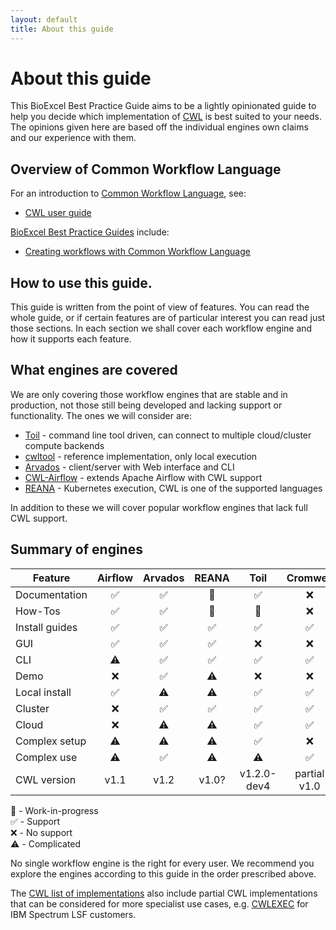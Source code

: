 ```yaml
---
layout: default
title: About this guide
---
```


# About this guide

This BioExcel Best Practice Guide aims to be a lightly opinionated guide to help you decide which implementation of [CWL](https://www.commonwl.org/) is best suited to your needs.  The opinions given here are based off the individual engines own claims and our experience with them.

## Overview of Common Workflow Language

For an introduction to [Common Workflow Language](https://www.commonwl.org/), see:

* [CWL user guide](https://www.commonwl.org/user_guide/)

[BioExcel Best Practice Guides](https://docs.bioexcel.eu/) include:

* [Creating workflows with Common Workflow Language](https://docs.bioexcel.eu/cwl-best-practice-guide/)

## How to use this guide.

This guide is written from the point of view of features.  You can read the whole guide, or if certain features are of particular interest you can read just those sections.  In each section we shall cover each workflow engine and how it supports each feature.

## What engines are covered

We are only covering those workflow engines that are stable and in production, not those still being developed and lacking support or functionality. The ones we will consider are:

* [Toil](full_cwl_implementation/toil.md) - command line tool driven, can connect to multiple cloud/cluster compute backends
* [cwltool](https://github.com/common-workflow-language/cwltool) - reference implementation, only local execution
* [Arvados](full_cwl_implementation/arvados.md) - client/server with Web interface and CLI
* [CWL-Airflow](full_cwl_implementation/airflow.md) - extends Apache Airflow with CWL support
* [REANA](full_cwl_implementation/reana.md) - Kubernetes execution, CWL is one of the supported languages

In addition to these we will cover popular workflow engines that lack full CWL support.

## Summary of engines

| Feature        | Airflow | Arvados | REANA | Toil | Cromwell | Galaxy |
| -------------- |:-------:|:-------:|:-----:|:----:|:--------:|:------:|
| Documentation  | ✅ | ✅ | 🚧 | ✅ | ❌ | ❌ |
| How-Tos        | ✅ | ✅ | 🚧 | 🚧 | ❌ | ❌ |
| Install guides | ✅ | ✅ | ✅ | ✅ | ✅ | ⚠️  |
| GUI            | ✅ | ✅ | ✅ | ❌ | ❌ | ️✅ |
| CLI		 | ⚠️  | ✅ | ✅ | ✅ | ✅ | ❌ |
| Demo		 | ❌ | ✅ | ⚠️  | ❌ | ❌ | ❌ |
| Local install	 | ✅ | ⚠️  | ⚠️  | ✅ | ✅ | ⚠️  |
| Cluster	 | ❌ | ✅ | ✅ | ✅ | ✅ | ⚠️  |
| Cloud		 | ❌ | ⚠️  | ⚠️  | ✅ | ✅ | ⚠️  |
| Complex setup	 | ⚠️  | ⚠️  | ⚠️  | ✅ | ❌ | ️✅ |
| Complex use	 | ⚠️  | ✅ | ⚠️  | ⚠️  | ✅ | ️✅ |
| CWL version	 | v1.1 | v1.2 | v1.0? | v1.2.0-dev4 | partial v1.0 | Unknown |


🚧 - Work-in-progress  
✅ - Support  
❌ - No support  
⚠️  - Complicated  


No single workflow engine is the right for every user. We recommend you explore the engines according to this guide in the order prescribed above.

The [CWL list of implementations](https://www.commonwl.org/#Implementations) also include partial CWL implementations that can be considered for more specialist use cases, e.g. [CWLEXEC](https://github.com/IBMSpectrumComputing/cwlexec) for IBM Spectrum LSF customers.

